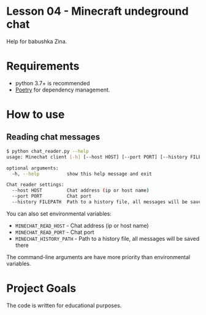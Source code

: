 # Lesson 04 - Minecraft undeground chat

Help for babushka Zina.


# Requirements

* python 3.7+ is recommended
* [Poetry](https://poetry.eustace.io/) for dependency management. 

# How to use

## Reading chat messages


```bash
$ python chat_reader.py --help
usage: Minechat client [-h] [--host HOST] [--port PORT] [--history FILEPATH]

optional arguments:
  -h, --help          show this help message and exit

Chat reader settings:
  --host HOST         Chat address (ip or host name)
  --port PORT         Chat port
  --history FILEPATH  Path to a history file, all messages will be saved there
```

You can also set environmental variables:

* `MINECHAT_READ_HOST` - Chat address (ip or host name)
* `MINECHAT_READ_PORT` - Chat port
* `MINECHAT_HISTORY_PATH` - Path to a history file, all messages will be saved there

The command-line arguments are have more priority than environmental variables.


# Project Goals

The code is written for educational purposes.
